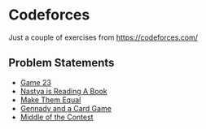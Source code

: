 # Codeforces

Just a couple of exercises from https://codeforces.com/


## Problem Statements ##

* <a href="https://codeforces.com/contest/1141/problem/A" target="_blank">Game 23</a>
* <a href="https://codeforces.com/contest/1136/problem/A" target="_blank">Nastya is Reading A Book</a>
* <a href="https://codeforces.com/contest/1154/problem/B" target="_blank">Make Them Equal</a>
* <a href="https://codeforces.com/contest/1097/problem/A" target="_blank">Gennady and a Card Game</a>
* <a href="https://codeforces.com/contest/1133/problem/A" target="_blank">Middle of the Contest</a>


